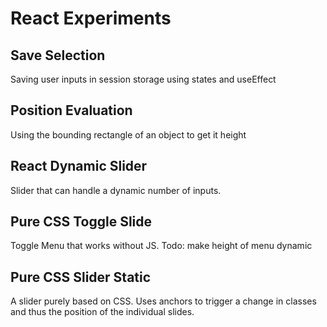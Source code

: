 # React Experiments

## Save Selection

Saving user inputs in session storage using states and useEffect

## Position Evaluation

Using the bounding rectangle of an object to get it height

## React Dynamic Slider

Slider that can handle a dynamic number of inputs.

## Pure CSS Toggle Slide

Toggle Menu that works without JS.
Todo: make height of menu dynamic

## Pure CSS Slider Static

A slider purely based on CSS. Uses anchors to trigger a change in classes and thus the position of the individual slides.
